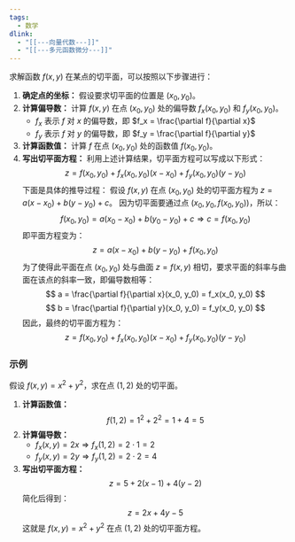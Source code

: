 ```yaml
---
tags:
  - 数学
dlink:
  - "[[---向量代数---]]"
  - "[[---多元函数微分---]]"
---
```

求解函数 $f(x, y)$ 在某点的切平面，可以按照以下步骤进行：
1. **确定点的坐标：** 假设要求切平面的位置是 $(x_0, y_0)$。
2. **计算偏导数：** 计算 $f(x, y)$ 在点 $(x_0, y_0)$ 处的偏导数 $f_x(x_0, y_0)$ 和 $f_y(x_0, y_0)$。
   - $f_x$ 表示 $f$ 对 $x$ 的偏导数，即 $f_x = \frac{\partial f}{\partial x}$
   - $f_y$ 表示 $f$ 对 $y$ 的偏导数，即 $f_y = \frac{\partial f}{\partial y}$
3. **计算函数值：** 计算 $f$ 在点 $(x_0, y_0)$ 处的函数值 $f(x_0, y_0)$。
4. **写出切平面方程：** 利用上述计算结果，切平面方程可以写成以下形式：
$$
z = f(x_0, y_0) + f_x(x_0, y_0)(x - x_0) + f_y(x_0, y_0)(y - y_0)
$$
下面是具体的推导过程：
假设 $f(x, y)$ 在点 $(x_0, y_0)$ 处的切平面方程为 $z = a(x - x_0) + b(y - y_0) + c$。
因为切平面要通过点 $(x_0, y_0, f(x_0, y_0))$，所以：
$$
f(x_0, y_0) = a(x_0 - x_0) + b(y_0 - y_0) + c \Rightarrow c = f(x_0, y_0)
$$
即平面方程变为：
$$
z = a(x - x_0) + b(y - y_0) + f(x_0, y_0)
$$
为了使得此平面在点 $(x_0, y_0)$ 处与曲面 $z = f(x, y)$ 相切，要求平面的斜率与曲面在该点的斜率一致，即偏导数相等：
$$
a = \frac{\partial f}{\partial x}(x_0, y_0) = f_x(x_0, y_0)
$$
$$
b = \frac{\partial f}{\partial y}(x_0, y_0) = f_y(x_0, y_0)
$$
因此，最终的切平面方程为：
$$
z = f(x_0, y_0) + f_x(x_0, y_0)(x - x_0) + f_y(x_0, y_0)(y - y_0)
$$
### 示例
假设 $f(x, y) = x^2 + y^2$，求在点 $(1, 2)$ 处的切平面。
1. **计算函数值：**
   $$
   f(1, 2) = 1^2 + 2^2 = 1 + 4 = 5
   $$
2. **计算偏导数：**
   - $f_x(x, y) = 2x \Rightarrow f_x(1, 2) = 2 \cdot 1 = 2$
   - $f_y(x, y) = 2y \Rightarrow f_y(1, 2) = 2 \cdot 2 = 4$
3. **写出切平面方程：**
   $$
   z = 5 + 2(x - 1) + 4(y - 2)
   $$
   简化后得到：
   $$
   z = 2x + 4y - 5
   $$
这就是 $f(x, y) = x^2 + y^2$ 在点 $(1, 2)$ 处的切平面方程。